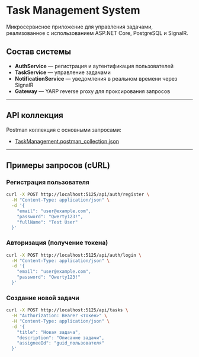 # Task Management System

Микросервисное приложение для управления задачами, реализованное с использованием ASP.NET Core, PostgreSQL и SignalR.

## Состав системы

- **AuthService** — регистрация и аутентификация пользователей
- **TaskService** — управление задачами
- **NotificationService** — уведомления в реальном времени через SignalR
- **Gateway** — YARP reverse proxy для проксирования запросов

---

## API коллекция
Postman коллекция с основными запросами:
- [TaskManagement.postman_collection.json](./docs/TaskManagementSystem.postman_collection.json)

---

## Примеры запросов (cURL)

### Регистрация пользователя

```bash
curl -X POST http://localhost:5125/api/auth/register \
  -H "Content-Type: application/json" \
  -d '{
    "email": "user@example.com",
    "password": "Qwerty123!",
    "fullName": "Test User"
  }'
```

### Авторизация (получение токена)

```bash
curl -X POST http://localhost:5125/api/auth/login \
  -H "Content-Type: application/json" \
  -d '{
    "email": "user@example.com",
    "password": "Qwerty123!"
  }'
```

### Создание новой задачи

```bash
curl -X POST http://localhost:5125/api/tasks \
  -H "Authorization: Bearer <токен>" \
  -H "Content-Type: application/json" \
  -d '{
    "title": "Новая задача",
    "description": "Описание задачи",
    "assigneeId": "guid_пользователя"
  }'
```